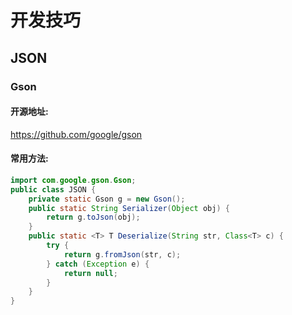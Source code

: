 # 开发技巧

## JSON
### Gson
#### 开源地址:
https://github.com/google/gson
#### 常用方法:
```java
import com.google.gson.Gson;
public class JSON {
    private static Gson g = new Gson();
    public static String Serializer(Object obj) {
        return g.toJson(obj);
    }
    public static <T> T Deserialize(String str, Class<T> c) {
        try {
            return g.fromJson(str, c);
        } catch (Exception e) {
            return null;
        }
    }
}
```
